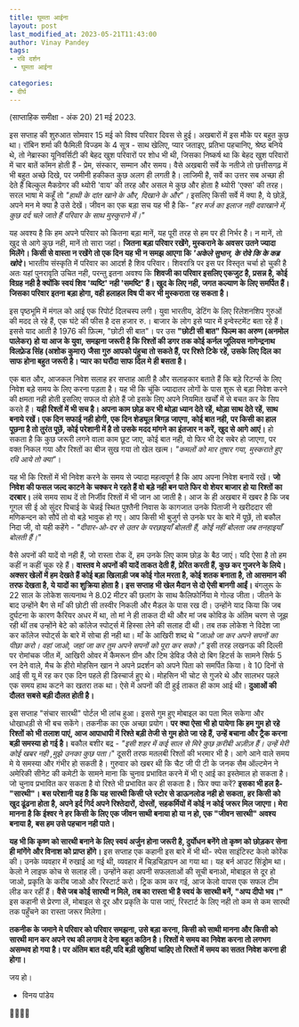 ```yaml
---
title: घूमता आईना
layout: post
last_modified_at: 2023-05-21T11:43:00
author: Vinay Pandey
tags:
- रवि दर्शन
 - घूमता आईना

categories:
- दीर्घ
---
```

(साप्ताहिक समीक्षा - अंक 20)
21 मई 2023.

इस सप्ताह की शुरुआत सोमवार 15 मई को विश्व परिवार दिवस से हुई। अखबारों में इस मौके पर बहुत कुछ था। रॉबिन शर्मा की फैमिली विज्डम के 4 सूत्र - साथ खेलिए, प्यार जताइए, प्रतिभा पहचानिए, श्रेष्ठ बनिये थे, तो नेब्रास्का यूनिवर्सिटी की बेहद खुश परिवारों पर शोध भी थी, जिसका निष्कर्ष था कि बेहद खुश परिवारों में चार बातें कॉमन होती हैं -  प्रेम, संस्कार, सम्मान और समय। वैसे अखबारी सर्वे के नतीजे तो छत्तीसगढ़ में भी बहुत अच्छे दिखे, पर जमीनी हकीकत कुछ अलग ही लगती है। लाजिमी है, सर्वे का उत्तर सब अच्छा ही देते हैं बिल्कुल मैकग्रेगर की थ्योरी 'वाय' की तरह और असल मे कुछ और होता है थ्योरी 'एक्स' की तरह। सरल भाषा मे कहूँ तो *"हाथी के दांत खाने के और, दिखाने के और"।* इसलिए किसी सर्वे में क्या है, ये छोड़ें, अपने मन मे  क्या है उसे देखें। जीवन का एक बड़ा सच यह भी है कि-
*"हर मर्ज का इलाज नही दवाखाने में,*
*कुछ दर्द चले जाते हैं परिवार के साथ मुस्कुराने में।"*

 यह अवश्य है कि हम अपने परिवार को कितना बड़ा मानें, यह पूरी तरह से हम पर ही निर्भर है। न मानें, तो खुद से आगे कुछ नही, मानें तो सारा जहां। **जितना बड़ा परिवार रखेंगे, मुस्कराने के अवसर उतने ज्यादा मिलेंगे। किसी से वास्ता न रखेंगे तो एक दिन यह भी न समझ आएगा कि *'अकेले सुभान, के रोवे कि के कब्र खोदे*।** भारतीय संस्कृति में परिवार का आदर्श है शिव परिवार। शिवरात्रि पर इस पर विस्तृत चर्चा हो चुकी है अतः यहां पुनरावृति उचित नही, परन्तु इतना अवश्य कि **शिवजी का परिवार इसलिए एकजुट है, प्रसन्न है, कोई विग्रह नही है क्योंकि स्वयं शिव 'व्यष्टि' नही 'समष्टि' हैं। खुद के लिए नही, जगत कल्याण के लिए समर्पित हैं। जिसका परिवार इतना बड़ा होगा, वही हलाहल विष पी कर भी मुस्कराता रह सकता है।** 

इस पृष्ठभूमि में मंगल को आई एक रिपोर्ट दिलचस्प लगी। युवा भारतीय, डेटिंग के लिए रिलेशनशिप गुरुओं की मदद ले रहे हैं, एक घंटे की फीस है दस हजार रु.। बाजार के लोग इसे प्यार में इन्वेस्टमेंट बता रहे हैं। इससे याद आती है 1976 की फ़िल्म, "छोटी सी बात"।  पर उस **"छोटी सी बात" फिल्म का अरुण (अनमोल पालेकर) हो या आज के युवा, समझना जरूरी है कि रिश्तों की डगर तक कोई कर्नल जूलियस नागेन्द्रनाथ विलफ़्रेड सिंह (अशोक कुमार) जैसा गुरु आपको पंहुचा तो सकते हैं, पर रिश्ते टिके रहें, उसके लिए दिल का साफ होना बहुत जरूरी है। प्यार का घरौंदा साफ दिल मे ही बसता है।** 

 एक बात और, आजकल निवेश सलाह हर सप्ताह आती है और सलाहकार बताते हैं कि बड़े रिटर्न्स के लिए निवेश बड़े समय के लिए करना पड़ता है।  यह भी कि चूंकि ज्यादातर लोगों के पास शुरू से बड़ा निवेश करने की क्षमता नही होती इसलिए सफल वो होते हैं जो इसके लिए अपने नियमित खर्चों में से बचत कर के सिप करते हैं। **यही रिश्तों में भी सच है। अपना काम छोड़ कर भी थोड़ा ध्यान देते रहें, थोड़ा साथ देते रहें, साथ बनाये रखें। एक दिन सफाई नही होगी, एक दिन शेड्यूल बिगड़ जाएगा, कोई बात नही, पर किसी का हाल पूछना है तो तुरंत पूछें, कोई परेशानी में है तो उसके मदद मांगने का इंतजार न करें, खुद से आगे आएं।** हो सकता है कि कुछ जरूरी लगने वाला काम छूट जाए, कोई बात नही, वो फिर भी देर सबेर हो जाएगा, पर वक्त निकल गया और रिश्तों का बीज सुख गया तो खेल खत्म।
 *"कमलों को मार तुषार गया,* *मुस्कराते हुए रवि आये तो क्या"*। 

यह भी कि रिश्तों में भी निवेश करने के समय से ज्यादा महत्वपूर्ण है कि आप अपना निवेश बनायें रखें। **जो निवेश की फसल जल्द काटने के चक्कर मे रहते हैं वो बड़े नही बन पाते फिर वो शेयर बाजार हो या रिश्तों का दरबार।** लंबे समय साथ दें तो निर्जीव रिश्तों में भी जान आ जाती है। आज के ही अखबार में खबर है कि जब गूगल सी ई ओ सुंदर पिचाई के चेन्नई स्थित पुश्तैनी निवास के कागजात उनके पिताजी ने खरीददार  सी मणिकन्दन को सौपें तो वो बड़े भावुक हो गए।  आप किसी भी बुजुर्ग से उनके घर के बारे में पूछें, तो बकौल निदा जी, वो यही कहेंगे - 
*"दीवार-ओ-दर से उतर के परछाइयाँ बोलती हैं,*
*कोई नहीं बोलता जब तनहाइयाँ बोलती हैं।"*


वैसे अपनों की यादें वो नही हैं, जो रास्ता रोक दें, हम उनके लिए काम छोड़ के बैठ जाएं। यदि ऐसा है तो हम कहीं न कहीं चूक रहे हैं। **वास्तव मे अपनों की यादें ताकत देती हैं, प्रेरित करती हैं, कुछ कर गुजरने के लिये। अक्सर खेलों में हम देखते हैं कोई बड़ा खिलाड़ी जब कोई गोल मरता है, कोई शतक बनाता है, तो आसमान की तरफ देखता है, ये यादों का शुक्रिया होता है। इस सप्ताह भी खेल मैदान से दो ऐसी बानगी आईं।** बंगलुरू के 22 साल के लोकेश सत्यनाथ ने 8.02 मीटर की छलांग के साथ कैलिफोर्निया मे गोल्ड जीता। जीतने के बाद उन्होंने बैग से माँ की छोटी सी तस्वीर निकली और मैडल के पास रख दी। उन्होंने याद किया कि जब दुर्घटना के कारण कैरियर अधर में था, तो मां ने ही ताकत दी थी और मां जब कोविड के अंतिम चरण से जूझ रही थीं तब उन्होंने बेटे को कॉलेज स्पोर्ट्स में हिस्सा लेने की सलाह दी थी। तब तक लोकेश ने विदेश जा कर कॉलेज स्पोर्ट्स के बारे में सोचा ही नही था। माँ के आखिरी शब्द थे *"जाओ जा कर अपने सपनों का पीछा करो। वहां जाओ, जहां जा कर तुम अपने सपनों को पूरा कर सको।"* इसी तरह लखनऊ की दिल्ली पर रोमांचक जीत में, आखिरी ओवर में कैमरून ग्रीन और टिम डेविड जैसे दो बिग हिटर्स के सामने सिर्फ 5 रन देने वाले, मैच के हीरो मोहसिन खान ने अपने प्रदर्शन को अपने पिता को समर्पित किया। वे 10 दिनों से आई सी यू में रह कर एक दिन पहले ही डिस्चार्ज हुए थे। मोहसिन भी चोट से गुजरे थे और सालभर पहले एक समय हाथ कटने का खतरा तक था। ऐसे में अपनों की दी हुई ताकत ही काम आई थी। **दुआओं की दौलत सबसे बड़ी दौलत होती है।**

इस सप्ताह "संचार सारथी" पोर्टल भी लांच हुआ। इससे गुम हुए मोबाइल का पता मिल सकेगा और धोखाधड़ी से भी बच सकेंगे। तकनीक का एक अच्छा प्रयोग। **पर क्या ऐसा भी हो पायेगा कि हम गुम हो रहे रिश्तों को भी तलाश पाएं, आज आपाधापी में रिश्ते बड़ी तेजी से गुम होते जा रहे हैं, उन्हें बचाना और ट्रैक करना बड़ी समस्या हो गई है।** बकौल बशीर बद्र -
*"इसी शहर में कई साल से मिरे कुछ क़रीबी अज़ीज़ हैं।*
*उन्हें मेरी कोई खबर नही ,मुझे उनका कुछ पता।*"
दूसरी तरफ मतलबी रिश्तों की भरमार भी है। आगे आने वाले समय मे ये समस्या और गंभीर हो सकती है। गुरुवार को खबर थी कि चैट जी पी टी के जनक सैम ऑल्टमेन ने अमेरिकी सीनेट की कमेटी के सामने माना कि चुनाव प्रभावित करने में भी ए आई का इस्तेमाल हो सकता है। जो चुनाव प्रभावित कर सकता है वो रिश्ते भी प्रभावित कर ही सकता है। फिर क्या करें?
**इसका भी हल है- "सारथी"। बस परेशानी यह है कि यह सारथी किसी प्ले स्टोर से डाऊनलोड नही हो सकता, हर किसी को खुद ढूंढना होता है, अपने इर्द गिर्द अपने रिश्तेदारों, दोस्तों, सहकर्मियों में कोई न कोई जरूर मिल जाएगा। मेरा मानना है कि ईश्वर ने हर किसी के लिए एक जीवन साथी बनाया हो या न हो, एक "जीवन सारथी" अवश्य बनाया है, बस हम उसे पहचान नही पाते।** 

**यह भी कि कृष्ण को सारथी बनाने के लिए स्वयं अर्जुन होना जरूरी है, दुर्योधन बनेंगे तो कृष्ण को छोड़कर सेना ही मांगेंगे और विनाश को प्राप्त होंगे।** इस सप्ताह एक कहानी इस बारे में भी थी- स्पेस साइंटिस्ट केलो कोरेंक की। उनके व्यवहार में रुखाई आ गई थी, व्यवहार में चिड़चिड़ापन आ गया था। यह बर्न आउट सिंड्रोम था। केलो ने लाइफ कोच से सलाह ली। उन्होंने कहा अपनी सफलताओं की सूची बनाओ, मोबाइल से दूर हो जाओ, प्रकृति के करीब जाओ और रिस्टार्ट करो। ट्रिक काम कर गई, आज केलो वापस एक सफल टीम लीड कर रहीं हैं। **वैसे जब कोई सारथी न मिले, तब का रास्ता भी है स्वयं के सारथी बनें, "अप्प दीपो भव।"** इस कहानी से प्रेरणा लें, मोबाइल से दूर और प्रकृति के पास जाएं, रिस्टार्ट के लिए नही तो कम से कम सारथी तक पहुँचने का रास्ता जरूर मिलेगा।

**तकनीक के जमाने मे परिवार को परिवार समझना, उसे बड़ा करना, किसी को साथी मानना और किसी को  सारथी मान कर अपने रथ की लगाम दे देना बहुत कठिन है। रिश्तों मे समय का निवेश करना तो लगभग असम्भव हो गया है। पर अंतिम बात वही,यदि बड़ी खुशियां चाहिए तो रिश्तों में समय का सतत निवेश करना ही होगा।**

जय हो। 

- विनय पांडेय

🙏🌷🌷🙏



